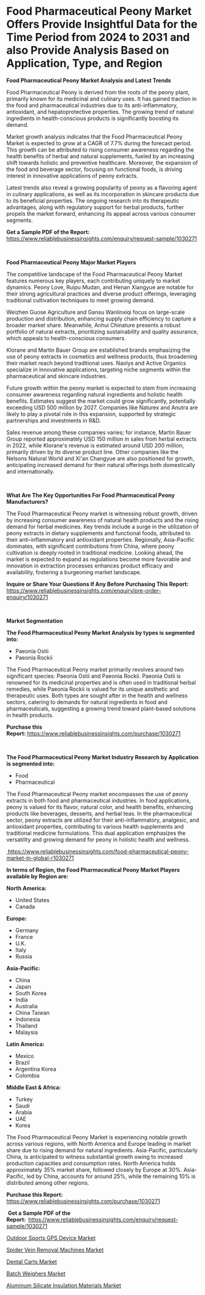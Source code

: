 <p><h1>Food Pharmaceutical Peony Market Offers Provide Insightful Data for the Time Period from 2024 to 2031 and also Provide Analysis Based on Application, Type, and Region</h1></p><p><strong>Food Pharmaceutical Peony Market Analysis and Latest Trends</strong></p>
<p><p>Food Pharmaceutical Peony is derived from the roots of the peony plant, primarily known for its medicinal and culinary uses. It has gained traction in the food and pharmaceutical industries due to its anti-inflammatory, antioxidant, and hepatoprotective properties. The growing trend of natural ingredients in health-conscious products is significantly boosting its demand.</p><p>Market growth analysis indicates that the Food Pharmaceutical Peony Market is expected to grow at a CAGR of 7.7% during the forecast period. This growth can be attributed to rising consumer awareness regarding the health benefits of herbal and natural supplements, fueled by an increasing shift towards holistic and preventive healthcare. Moreover, the expansion of the food and beverage sector, focusing on functional foods, is driving interest in innovative applications of peony extracts.</p><p>Latest trends also reveal a growing popularity of peony as a flavoring agent in culinary applications, as well as its incorporation in skincare products due to its beneficial properties. The ongoing research into its therapeutic advantages, along with regulatory support for herbal products, further propels the market forward, enhancing its appeal across various consumer segments.</p></p>
<p><strong>Get a Sample PDF of the Report:&nbsp;</strong> <a href="https://www.reliablebusinessinsights.com/enquiry/request-sample/1030271">https://www.reliablebusinessinsights.com/enquiry/request-sample/1030271</a></p>
<p>&nbsp;</p>
<p><strong>Food Pharmaceutical Peony Major Market Players</strong></p>
<p><p>The competitive landscape of the Food Pharmaceutical Peony Market features numerous key players, each contributing uniquely to market dynamics. Peony Love, Ruipu Mudan, and Henan Xiangyue are notable for their strong agricultural practices and diverse product offerings, leveraging traditional cultivation techniques to meet growing demand. </p><p>Weizhen Guose Agriculture and Gansu Wanlinxiqi focus on large-scale production and distribution, enhancing supply chain efficiency to capture a broader market share. Meanwhile, Anhui Chinature presents a robust portfolio of natural extracts, prioritizing sustainability and quality assurance, which appeals to health-conscious consumers.</p><p>Klorane and Martin Bauer Group are established brands emphasizing the use of peony extracts in cosmetics and wellness products, thus broadening their market reach beyond traditional uses. Naolys and Active Organics specialize in innovative applications, targeting niche segments within the pharmaceutical and skincare industries. </p><p>Future growth within the peony market is expected to stem from increasing consumer awareness regarding natural ingredients and holistic health benefits. Estimates suggest the market could grow significantly, potentially exceeding USD 500 million by 2027. Companies like Naturex and Anutra are likely to play a pivotal role in this expansion, supported by strategic partnerships and investments in R&D.</p><p>Sales revenue among these companies varies; for instance, Martin Bauer Group reported approximately USD 150 million in sales from herbal extracts in 2022, while Klorane's revenue is estimated around USD 200 million, primarily driven by its diverse product line. Other companies like the Nelsons Natural World and Xi'an Changyue are also positioned for growth, anticipating increased demand for their natural offerings both domestically and internationally.</p></p>
<p>&nbsp;</p>
<p><strong>What Are The Key Opportunities For Food Pharmaceutical Peony Manufacturers?</strong></p>
<p><p>The Food Pharmaceutical Peony market is witnessing robust growth, driven by increasing consumer awareness of natural health products and the rising demand for herbal medicines. Key trends include a surge in the utilization of peony extracts in dietary supplements and functional foods, attributed to their anti-inflammatory and antioxidant properties. Regionally, Asia-Pacific dominates, with significant contributions from China, where peony cultivation is deeply rooted in traditional medicine. Looking ahead, the market is expected to expand as regulations become more favorable and innovation in extraction processes enhances product efficacy and availability, fostering a burgeoning market landscape.</p></p>
<p><strong>Inquire or Share Your Questions If Any Before Purchasing This Report:</strong> <a href="https://www.reliablebusinessinsights.com/enquiry/pre-order-enquiry/1030271">https://www.reliablebusinessinsights.com/enquiry/pre-order-enquiry/1030271</a></p>
<p>&nbsp;</p>
<p><strong>Market Segmentation</strong></p>
<p><strong>The Food Pharmaceutical Peony Market Analysis by types is segmented into:</strong></p>
<p><ul><li>Paeonia Ostii</li><li>Paeonia Rockii</li></ul></p>
<p><p>The Food Pharmaceutical Peony market primarily revolves around two significant species: Paeonia Ostii and Paeonia Rockii. Paeonia Ostii is renowned for its medicinal properties and is often used in traditional herbal remedies, while Paeonia Rockii is valued for its unique aesthetic and therapeutic uses. Both types are sought after in the health and wellness sectors, catering to demands for natural ingredients in food and pharmaceuticals, suggesting a growing trend toward plant-based solutions in health products.</p></p>
<p><strong>Purchase this Report:&nbsp;</strong><a href="https://www.reliablebusinessinsights.com/purchase/1030271">https://www.reliablebusinessinsights.com/purchase/1030271</a></p>
<p>&nbsp;</p>
<p><strong>The Food Pharmaceutical Peony Market Industry Research by Application is segmented into:</strong></p>
<p><ul><li>Food</li><li>Pharmaceutical</li></ul></p>
<p><p>The Food Pharmaceutical Peony market encompasses the use of peony extracts in both food and pharmaceutical industries. In food applications, peony is valued for its flavor, natural color, and health benefits, enhancing products like beverages, desserts, and herbal teas. In the pharmaceutical sector, peony extracts are utilized for their anti-inflammatory, analgesic, and antioxidant properties, contributing to various health supplements and traditional medicine formulations. This dual application emphasizes the versatility and growing demand for peony in holistic health and wellness.</p></p>
<p><a href="https://www.reliablebusinessinsights.com/food-pharmaceutical-peony-market-in-global-r1030271">&nbsp;https://www.reliablebusinessinsights.com/food-pharmaceutical-peony-market-in-global-r1030271</a></p>
<p><strong>In terms of Region, the Food Pharmaceutical Peony Market Players available by Region are:</strong></p>
<p>
    <p> <strong> North America: </strong>
        <ul>
            <li>United States</li>
            <li>Canada</li>
        </ul>
        </p> 
    <p> <strong> Europe: </strong>
        <ul>
            <li>Germany</li>
            <li>France</li>
            <li>U.K.</li>
            <li>Italy</li>
            <li>Russia</li>
        </ul>
        </p> 
    <p> <strong> Asia-Pacific: </strong>
        <ul>
            <li>China</li>
            <li>Japan</li>
            <li>South Korea</li>
            <li>India</li>
            <li>Australia</li>
            <li>China Taiwan</li>
            <li>Indonesia</li>
            <li>Thailand</li>
            <li>Malaysia</li>
        </ul>
        </p> 
    <p> <strong> Latin America: </strong>
        <ul>
            <li>Mexico</li>
            <li>Brazil</li>
            <li>Argentina Korea</li>
            <li>Colombia</li>
        </ul>
        </p> 
    <p> <strong> Middle East & Africa: </strong>
        <ul>
            <li>Turkey</li>
            <li>Saudi</li>
            <li>Arabia</li>
            <li>UAE</li>
            <li>Korea</li>
        </ul>
    </p>
    </p>
<p><p>The Food Pharmaceutical Peony Market is experiencing notable growth across various regions, with North America and Europe leading in market share due to rising demand for natural ingredients. Asia-Pacific, particularly China, is anticipated to witness substantial growth owing to increased production capacities and consumption rates. North America holds approximately 35% market share, followed closely by Europe at 30%. Asia-Pacific, led by China, accounts for around 25%, while the remaining 10% is distributed among other regions.</p></p>
<p><strong>Purchase this Report: </strong><a href="https://www.reliablebusinessinsights.com/purchase/1030271">https://www.reliablebusinessinsights.com/purchase/1030271</a></p>
<p>&nbsp;<strong>Get a Sample PDF of the Report:&nbsp;&nbsp;</strong><a href="https://www.reliablebusinessinsights.com/enquiry/request-sample/1030271">https://www.reliablebusinessinsights.com/enquiry/request-sample/1030271</a></p>
<p><strong></strong></p>
<p><p><a href="https://github.com/qrkceaah30/Market-Research-Report-List-2/blob/main/outdoor-sports-gps-device-market.md">Outdoor Sports GPS Device Market</a></p><p><a href="https://www.linkedin.com/pulse/global-spider-vein-removal-machines-market-product-type-application-vlyxc?trackingId=qUB08nlCXdiO%2FgDuxPpq8A%3D%3D">Spider Vein Removal Machines Market</a></p><p><a href="https://www.linkedin.com/pulse/dental-carts-industry-sector-new-technologies-market-impact-qrk7e?trackingId=1ZYqkSwCTi%2BQb05KkKOA5A%3D%3D">Dental Carts Market</a></p><p><a href="https://www.linkedin.com/pulse/analyzing-batch-weighers-market-dynamics-growth-drivers-forecasted-uixke?trackingId=f1rO5ZhsQaiBjMSSOf717A%3D%3D">Batch Weighers Market</a></p><p><a href="https://issuu.com/reportprime-2/docs/aluminum-silicate-insulation-materi_380d22b1b00f5f">Aluminum Silicate Insulation Materials Market</a></p></p>